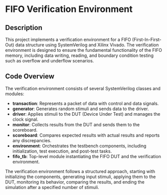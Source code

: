 # FIFO Verification Environment

## Description

This project implements a verification environment for a FIFO (First-In-First-Out) data structure using SystemVerilog and Xilinx Vivado. The verification environment is designed to ensure the fundamental functionality of the FIFO memory, including data writing, reading, and boundary condition testing such as overflow and underflow scenarios.

## Code Overview

The verification environment consists of several SystemVerilog classes and modules:

- **transaction**: Represents a packet of data with control and data signals.
- **generator**: Generates random stimuli and sends data to the driver.
- **driver**: Applies stimuli to the DUT (Device Under Test) and manages the clock signal.
- **monitor**: Collects results from the DUT and sends them to the scoreboard.
- **scoreboard**: Compares expected results with actual results and reports any discrepancies.
- **environment**: Orchestrates the testbench components, including initialization, test execution, and post-test tasks.
- **fifo_tb**: Top-level module instantiating the FIFO DUT and the verification environment.

The verification environment follows a structured approach, starting with initializing the components, generating input stimuli, applying them to the DUT, monitoring its behavior, comparing the results, and ending the simulation after a specified number of stimuli.
